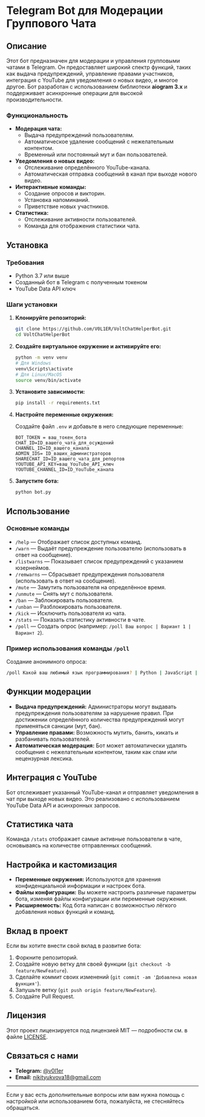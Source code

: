 ﻿# **Telegram Bot для Модерации Группового Чата**

## **Описание**

Этот бот предназначен для модерации и управления групповыми чатами в Telegram. Он предоставляет широкий спектр функций, таких как выдача предупреждений, управление правами участников, интеграция с YouTube для уведомления о новых видео, и многое другое. Бот разработан с использованием библиотеки **aiogram 3.x** и поддерживает асинхронные операции для высокой производительности.

### **Функциональность**

- **Модерация чата:**
  - Выдача предупреждений пользователям.
  - Автоматическое удаление сообщений с нежелательным контентом.
  - Временный или постоянный мут и бан пользователей.
- **Уведомления о новых видео:**
  - Отслеживание определённого YouTube-канала.
  - Автоматическая отправка сообщений в канал при выходе нового видео.
- **Интерактивные команды:**
  - Создание опросов и викторин.
  - Установка напоминаний.
  - Приветствие новых участников.
- **Статистика:**
  - Отслеживание активности пользователей.
  - Команда для отображения статистики чата.

## **Установка**

### **Требования**

- Python 3.7 или выше
- Созданный бот в Telegram с полученным токеном
- YouTube Data API ключ

### **Шаги установки**

1. **Клонируйте репозиторий:**

   ```bash
   git clone https://github.com/V0L1ER/VoltChatHelperBot.git
   cd VoltChatHelperBot
   ```

2. **Создайте виртуальное окружение и активируйте его:**

   ```bash
   python -m venv venv
   # Для Windows
   venv\Scripts\activate
   # Для Linux/MacOS
   source venv/bin/activate
   ```

3. **Установите зависимости:**

   ```bash
   pip install -r requirements.txt
   ```

4. **Настройте переменные окружения:**

   Создайте файл `.env` и добавьте в него следующие переменные:

   ```env
   BOT_TOKEN = ваш_токен_бота
   CHAT_ID=ID_вашего_чата_для_осуждений
   CHANNEL_ID=ID_вашего_канала
   ADMIN_IDS= ID_ваших_администраторов
   SHARECHAT_ID=ID_вашего_чата_для_репортов
   YOUTUBE_API_KEY=ваш_YouTube_API_ключ
   YOUTUBE_CHANNEL_ID=ID_YouTube_канала
   ```

5. **Запустите бота:**

   ```bash
   python bot.py
   ```

## **Использование**

### **Основные команды**

- `/help` — Отображает список доступных команд.
- `/warn` — Выдаёт предупреждение пользователю (использовать в ответ на сообщение).
- `/listwarns` — Показывает список предупреждений с указанием юзернеймов.
- `/remwarns` — Сбрасывает предупреждения пользователя (использовать в ответ на сообщение).
- `/mute` — Замутить пользователя на определённое время.
- `/unmute` — Снять мут с пользователя.
- `/ban` — Заблокировать пользователя.
- `/unban` — Разблокировать пользователя.
- `/kick` — Исключить пользователя из чата.
- `/stats` — Показать статистику активности в чате.
- `/poll` — Создать опрос (например: `/poll Ваш вопрос | Вариант 1 | Вариант 2`).

### **Пример использования команды `/poll`**

Создание анонимного опроса:

```bash
/poll Какой ваш любимый язык программирования? | Python | JavaScript | C++ | Java
```

## **Функции модерации**

- **Выдача предупреждений:** Администраторы могут выдавать предупреждения пользователям за нарушение правил. При достижении определённого количества предупреждений могут применяться санкции (мут, бан).
- **Управление правами:** Возможность мутить, банить, кикать и разбанивать пользователей.
- **Автоматическая модерация:** Бот может автоматически удалять сообщения с нежелательным контентом, таким как спам или нецензурная лексика.

## **Интеграция с YouTube**

Бот отслеживает указанный YouTube-канал и отправляет уведомления в чат при выходе новых видео. Это реализовано с использованием YouTube Data API и асинхронных запросов.

## **Статистика чата**

Команда `/stats` отображает самые активные пользователи в чате, основываясь на количестве отправленных сообщений.

## **Настройка и кастомизация**

- **Переменные окружения:** Используются для хранения конфиденциальной информации и настроек бота.
- **Файлы конфигурации:** Вы можете настроить различные параметры бота, изменяя файлы конфигурации или переменные окружения.
- **Расширяемость:** Код бота написан с возможностью лёгкого добавления новых функций и команд.

## **Вклад в проект**

Если вы хотите внести свой вклад в развитие бота:

1. Форкните репозиторий.
2. Создайте новую ветку для своей функции (`git checkout -b feature/NewFeature`).
3. Сделайте коммит своих изменений (`git commit -am 'Добавлена новая функция'`).
4. Запушьте ветку (`git push origin feature/NewFeature`).
5. Создайте Pull Request.

## **Лицензия**

Этот проект лицензируется под лицензией MIT — подробности см. в файле [LICENSE](LICENSE).

## **Связаться с нами**

- **Telegram:** [@v0l1er](https://t.me/v0l1er)
- **Email:** nikityukvova18@gmail.com

---

Если у вас есть дополнительные вопросы или вам нужна помощь с настройкой или использованием бота, пожалуйста, не стесняйтесь обращаться.
